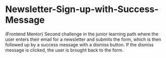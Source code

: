 # Newsletter-Sign-up-with-Success-Message
(Frontend Mentor) Second challenge in the junior learning path where the user enters their email for a newsletter and submits the form, which is then followed up by a success message with a dismiss button. If the dismiss message is clicked, the user is brought back to the form.
